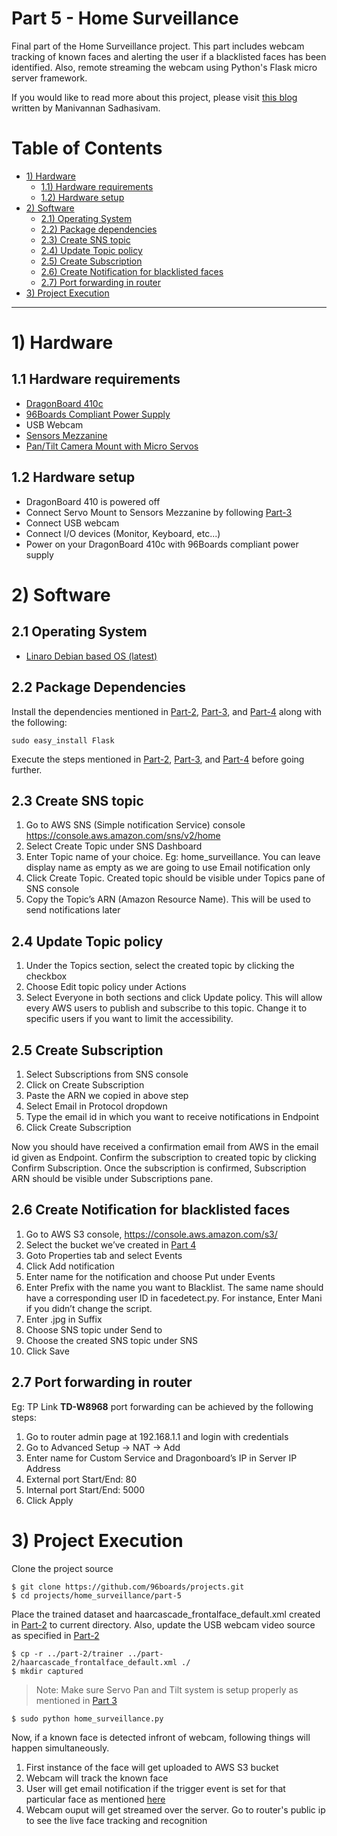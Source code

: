 # Part 5 - Home Surveillance

Final part of the Home Surveillance project. This part includes webcam tracking of known faces and alerting the user if a 
blacklisted faces has been identified. Also, remote streaming the webcam using Python's Flask micro server framework.

If you would like to read more about this project, please visit [this blog](http://www.96boards.org/blog/part-5-home-surveillance-project-96boards/) written by Manivannan Sadhasivam.

# Table of Contents

- [1) Hardware](#1-hardware)
   - [1.1) Hardware requirements](#11-hardware-requirements)
   - [1.2) Hardware setup](#12-hardware-setup)
- [2) Software](#2-software)   
   - [2.1) Operating System](#21-operating-system)
   - [2.2) Package dependencies](#22-package-dependencies)
   - [2.3) Create SNS topic](#23-create-sns-topic)
   - [2.4) Update Topic policy](#24-update-topic-policy)
   - [2.5) Create Subscription](#25-create-subscription)
   - [2.6) Create Notification for blacklisted faces](#26-create-notification-for-blacklisted-faces)
   - [2.7) Port forwarding in router](#27-port-forwarding-in-router)
- [3) Project Execution](#3-project-execution)

***

# 1) Hardware

## 1.1 Hardware requirements

- [DragonBoard 410c](http://www.96boards.org/product/dragonboard410c/)
- [96Boards Compliant Power Supply](http://www.96boards.org/product/power/)
- USB Webcam
- [Sensors Mezzanine](http://www.96boards.org/product/sensors-mezzanine/)
- [Pan/Tilt Camera Mount with Micro Servos](https://www.arrow.com/en/products/1967/adafruit-industries)

## 1.2 Hardware setup

- DragonBoard 410 is powered off
- Connect Servo Mount to Sensors Mezzanine by following [Part-3](../part-3)
- Connect USB webcam
- Connect I/O devices (Monitor, Keyboard, etc...)
- Power on your DragonBoard 410c with 96Boards compliant power supply

# 2) Software

## 2.1 Operating System

- [Linaro Debian based OS (latest)](https://github.com/96boards/documentation/blob/master/ConsumerEdition/DragonBoard-410c/Downloads/Debian.md)

## 2.2 Package Dependencies

Install the dependencies mentioned in [Part-2](../part-2), [Part-3](../part-3), and [Part-4](../part-4) 
along with the following:

```shell
sudo easy_install Flask
```
Execute the steps mentioned in [Part-2](../part-2), [Part-3](../part-3), and [Part-4](../part-4) before going further.

## 2.3 Create SNS topic
	
1. Go to AWS SNS (Simple notification Service) console https://console.aws.amazon.com/sns/v2/home 
2. Select Create Topic under SNS Dashboard
3. Enter Topic name of your choice. Eg: home_surveillance. You can leave display name as empty as we are going to use Email notification only
4. Click Create Topic. Created topic should be visible under Topics pane of SNS console
5. Copy the Topic’s ARN (Amazon Resource Name). This will be used to send notifications later
 
## 2.4 Update Topic policy
 
1. Under the Topics section, select the created topic by clicking the checkbox
2. Choose Edit topic policy under Actions
3. Select Everyone in both sections and click Update policy. This will allow every AWS users to publish and subscribe to this topic. Change it to specific users if you want to limit the accessibility.
 
## 2.5 Create Subscription
 
1. Select Subscriptions from SNS console
2. Click on Create Subscription
3. Paste the ARN we copied in above step
4. Select Email in Protocol dropdown
5. Type the email id in which you want to receive notifications in Endpoint
6. Click Create Subscription
 
Now you should have received a confirmation email from AWS in the email id given as Endpoint. Confirm the subscription to created topic by clicking Confirm Subscription. Once the subscription is confirmed, Subscription ARN should be visible under Subscriptions pane.
 
## 2.6 Create Notification for blacklisted faces
 
1. Go to AWS S3 console, https://console.aws.amazon.com/s3/ 
2. Select the bucket we’ve created in [Part 4](../part-4/README.md#24-create-s3-bucket)
3. Goto Properties tab and select Events
4. Click Add notification 
5. Enter name for the notification and choose Put under Events
6. Enter Prefix with the name you want to Blacklist. The same name should have a corresponding user ID in facedetect.py. For instance, Enter Mani if you didn’t change the script.
7. Enter .jpg in Suffix
8. Choose SNS topic under Send to
9. Choose the created SNS topic under SNS
10. Click Save

## 2.7 Port forwarding in router

Eg: TP Link **TD-W8968** port forwarding can be achieved by the following steps:
 
1. Go to router admin page at 192.168.1.1 and login with credentials
2. Go to Advanced Setup -> NAT -> Add
3. Enter name for Custom Service and Dragonboard’s IP in Server IP Address
4. External port Start/End: 80
5. Internal port Start/End: 5000
6. Click Apply

# 3) Project Execution

Clone the project source

```shell
$ git clone https://github.com/96boards/projects.git
$ cd projects/home_surveillance/part-5
```
Place the trained dataset and haarcascade_frontalface_default.xml created in [Part-2](../part-2) to current directory. Also, update the USB webcam video source as specified in [Part-2](../part-2/README.md#31-creating-dataset)

```shell
$ cp -r ../part-2/trainer ../part-2/haarcascade_frontalface_default.xml ./
$ mkdir captured
```
> Note: Make sure Servo Pan and Tilt system is setup properly as mentioned in [Part 3](../part-3)

```shell
$ sudo python home_surveillance.py
``` 
Now, if a known face is detected infront of webcam, following things will happen simultaneously.

1. First instance of the face will get uploaded to AWS S3 bucket
2. Webcam will track the known face
3. User will get email notification if the trigger event is set for that particular face as mentioned [here](#26-create-notification-for-blacklisted-faces)
4. Webcam ouput will get streamed over the server. Go to router's public ip to see the live face tracking and recognition
